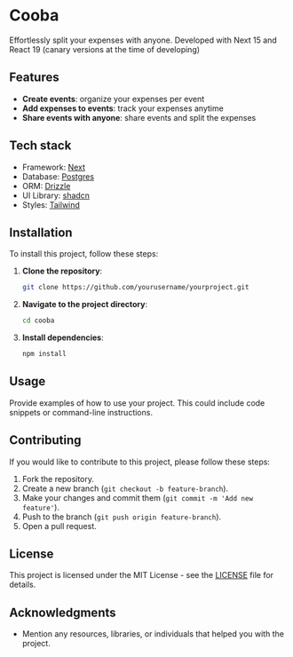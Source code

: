 # Cooba

Effortlessly split your expenses with anyone. Developed with Next 15 and React 19 (canary versions at the time of developing)

## Features

-   **Create events**: organize your expenses per event
-   **Add expenses to events**: track your expenses anytime
-   **Share events with anyone**: share events and split the expenses

## Tech stack

-   Framework: [Next](https://nextjs.org/)
-   Database: [Postgres](https://www.postgresql.org/)
-   ORM: [Drizzle](https://orm.drizzle.team/)
-   UI Library: [shadcn](https://ui.shadcn.com/)
-   Styles: [Tailwind](https://tailwindcss.com/)

## Installation

To install this project, follow these steps:

1. **Clone the repository**:
    ```bash
    git clone https://github.com/yourusername/yourproject.git
    ```
2. **Navigate to the project directory**:
    ```bash
    cd cooba
    ```
3. **Install dependencies**:
    ```bash
    npm install
    ```

## Usage

Provide examples of how to use your project. This could include code snippets or command-line instructions.

## Contributing

If you would like to contribute to this project, please follow these steps:

1. Fork the repository.
2. Create a new branch (`git checkout -b feature-branch`).
3. Make your changes and commit them (`git commit -m 'Add new feature'`).
4. Push to the branch (`git push origin feature-branch`).
5. Open a pull request.

## License

This project is licensed under the MIT License - see the [LICENSE](LICENSE) file for details.

## Acknowledgments

-   Mention any resources, libraries, or individuals that helped you with the project.
